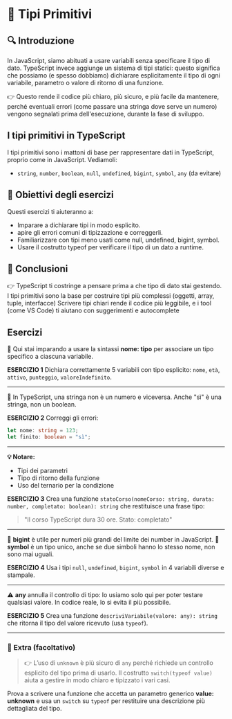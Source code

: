 # 📘 Tipi Primitivi

## 🔍 Introduzione
In JavaScript, siamo abituati a usare variabili senza specificare il tipo di dato. TypeScript invece aggiunge un sistema di tipi statici: questo significa che possiamo (e spesso dobbiamo) dichiarare esplicitamente il tipo di ogni variabile, parametro o valore di ritorno di una funzione.

👉 Questo rende il codice più chiaro, più sicuro, e più facile da mantenere, perché eventuali errori (come passare una stringa dove serve un numero) vengono segnalati prima dell'esecuzione, durante la fase di sviluppo.

## I tipi primitivi in TypeScript
I tipi primitivi sono i mattoni di base per rappresentare dati in TypeScript, proprio come in JavaScript. Vediamoli:
- `string`, `number`, `boolean`, `null`, `undefined`, `bigint`, `symbol`, `any` (da evitare)

## 🎯 Obiettivi degli esercizi
Questi esercizi ti aiuteranno a:
- Imparare a dichiarare tipi in modo esplicito.
- apire gli errori comuni di tipizzazione e correggerli.
- Familiarizzare con tipi meno usati come null, undefined, bigint, symbol.
- Usare il costrutto typeof per verificare il tipo di un dato a runtime.

## 🚀 Conclusioni
👉 TypeScript ti costringe a pensare prima a che tipo di dato stai gestendo.
I tipi primitivi sono la base per costruire tipi più complessi (oggetti, array, tuple, interfacce)
Scrivere tipi chiari rende il codice più leggibile, e i tool (come VS Code) ti aiutano con suggerimenti e autocomplete

## Esercizi
🔎 Qui stai imparando a usare la sintassi **nome: tipo** per associare un tipo specifico a ciascuna variabile.

**ESERCIZIO 1**
Dichiara correttamente 5 variabili con tipo esplicito: `nome`, `età`, `attivo`, `punteggio`, `valoreIndefinito`.

---

📌 In TypeScript, una stringa non è un numero e viceversa. Anche "sì" è una stringa, non un boolean.

**ESERCIZIO 2**
Correggi gli errori:
```ts
let nome: string = 123;
let finito: boolean = "sì";
```

---

**💡 Notare:**
- Tipi dei parametri
- Tipo di ritorno della funzione
- Uso del ternario per la condizione

**ESERCIZIO 3**
Crea una funzione `statoCorso(nomeCorso: string, durata: number, completato: boolean): string` che restituisce una frase tipo:
  > "Il corso TypeScript dura 30 ore. Stato: completato"

---

📌 **bigint** è utile per numeri più grandi del limite dei number in JavaScript.
📌 **symbol** è un tipo unico, anche se due simboli hanno lo stesso nome, non sono mai uguali.

**ESERCIZIO 4**
Usa i tipi `null`, `undefined`, `bigint`, `symbol` in 4 variabili diverse e stampale.

---

⚠️ **any** annulla il controllo di tipo: lo usiamo solo qui per poter testare qualsiasi valore. In codice reale, lo si evita il più possibile.

**ESERCIZIO 5**
Crea una funzione `descriviVariabile(valore: any): string` che ritorna il tipo del valore ricevuto (usa `typeof`).

---

### 🧩 Extra (facoltativo)
> 👉  L’uso di `unknown` è più sicuro di `any` perché richiede un controllo esplicito del tipo prima di usarlo.
> Il costrutto `switch(typeof value)` aiuta a gestire in modo chiaro e tipizzato i vari casi.

Prova a scrivere una funzione che accetta un parametro generico **value: unknown** e usa un `switch` su `typeof` per restituire una descrizione più dettagliata del tipo.